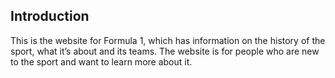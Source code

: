## Introduction

This is the website for Formula 1, which has information on the history of the sport, what it’s about and its teams. The website is for people who are new to the sport and want to learn more about it. 